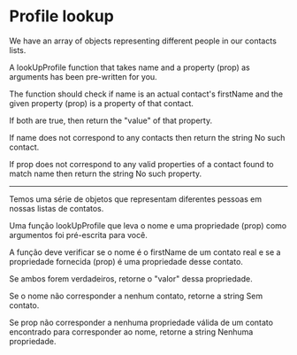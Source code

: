 # Profile lookup

We have an array of objects representing different people in our contacts lists.

A lookUpProfile function that takes name and a property (prop) as arguments has been pre-written for you.

The function should check if name is an actual contact's firstName and the given property (prop) is a property of that contact.

If both are true, then return the "value" of that property.

If name does not correspond to any contacts then return the string No such contact.

If prop does not correspond to any valid properties of a contact found to match name then return the string No such property.

---

Temos uma série de objetos que representam diferentes pessoas em nossas listas de contatos.

Uma função lookUpProfile que leva o nome e uma propriedade (prop) como argumentos foi pré-escrita para você.

A função deve verificar se o nome é o firstName de um contato real e se a propriedade fornecida (prop) é uma propriedade desse contato.

Se ambos forem verdadeiros, retorne o "valor" dessa propriedade.

Se o nome não corresponder a nenhum contato, retorne a string Sem contato.

Se prop não corresponder a nenhuma propriedade válida de um contato encontrado para corresponder ao nome, retorne a string Nenhuma propriedade.